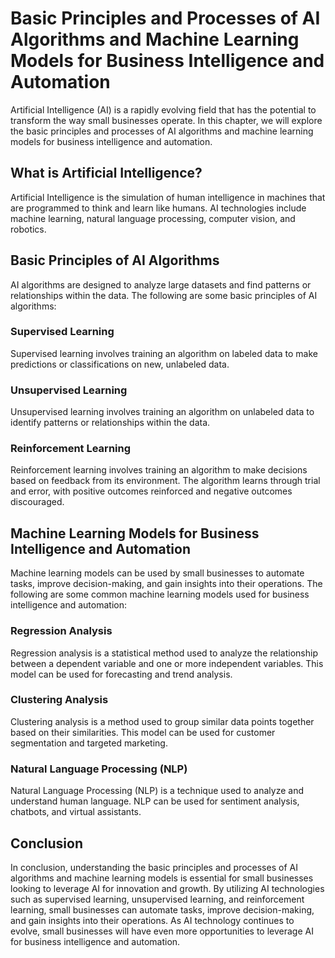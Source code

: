 Basic Principles and Processes of AI Algorithms and Machine Learning Models for Business Intelligence and Automation
==========================================================================================================================================================================================

Artificial Intelligence (AI) is a rapidly evolving field that has the potential to transform the way small businesses operate. In this chapter, we will explore the basic principles and processes of AI algorithms and machine learning models for business intelligence and automation.

What is Artificial Intelligence?
--------------------------------

Artificial Intelligence is the simulation of human intelligence in machines that are programmed to think and learn like humans. AI technologies include machine learning, natural language processing, computer vision, and robotics.

Basic Principles of AI Algorithms
---------------------------------

AI algorithms are designed to analyze large datasets and find patterns or relationships within the data. The following are some basic principles of AI algorithms:

### Supervised Learning

Supervised learning involves training an algorithm on labeled data to make predictions or classifications on new, unlabeled data.

### Unsupervised Learning

Unsupervised learning involves training an algorithm on unlabeled data to identify patterns or relationships within the data.

### Reinforcement Learning

Reinforcement learning involves training an algorithm to make decisions based on feedback from its environment. The algorithm learns through trial and error, with positive outcomes reinforced and negative outcomes discouraged.

Machine Learning Models for Business Intelligence and Automation
----------------------------------------------------------------

Machine learning models can be used by small businesses to automate tasks, improve decision-making, and gain insights into their operations. The following are some common machine learning models used for business intelligence and automation:

### Regression Analysis

Regression analysis is a statistical method used to analyze the relationship between a dependent variable and one or more independent variables. This model can be used for forecasting and trend analysis.

### Clustering Analysis

Clustering analysis is a method used to group similar data points together based on their similarities. This model can be used for customer segmentation and targeted marketing.

### Natural Language Processing (NLP)

Natural Language Processing (NLP) is a technique used to analyze and understand human language. NLP can be used for sentiment analysis, chatbots, and virtual assistants.

Conclusion
----------

In conclusion, understanding the basic principles and processes of AI algorithms and machine learning models is essential for small businesses looking to leverage AI for innovation and growth. By utilizing AI technologies such as supervised learning, unsupervised learning, and reinforcement learning, small businesses can automate tasks, improve decision-making, and gain insights into their operations. As AI technology continues to evolve, small businesses will have even more opportunities to leverage AI for business intelligence and automation.
